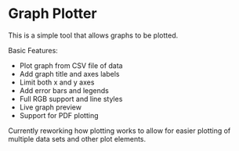 # Graph Plotter

This is a simple tool that allows graphs to be plotted.

Basic Features:
 - Plot graph from CSV file of data
 - Add graph title and axes labels
 - Limit both x and y axes
 - Add error bars and legends
 - Full RGB support and line styles
 - Live graph preview
 - Support for PDF plotting

Currently reworking how plotting works to allow for easier plotting of multiple data sets and other plot elements.
